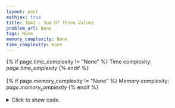 ```yaml
---
layout: post
mathjax: true
title: 1641 - Sum Of Three Values
problem_url: None
tags: None
memory_complexity: None
time_complexity: None
---
```




{% if page.time_complexity != "None" %}
Time complexity: ${{ page.time_complexity }}$
{% endif %}

{% if page.memory_complexity != "None" %}
Memory complexity: ${{ page.memory_complexity }}$
{% endif %}

<details>
<summary>
<p style="display:inline">Click to show code.</p>
</summary>
```cpp
{% raw %}
using namespace std;
using ll = long long;
using ii = pair<int, int>;
using vi = vector<int>;
using vii = vector<ii>;
int main(void)
{
    int n;
    ll x;
    cin >> n >> x;
    vii a(n);
    for (int i = 0; i < n; ++i)
    {
        cin >> a[i].first;
        a[i].second = i;
    }
    sort(a.begin(), a.end());
    for (int i = 0; i < n; ++i)
    {
        int target = x - a[i].first;
        for (int j = i + 1, k = n - 1; j < k; ++j)
        {
            while (j < k and a[j].first + a[k].first > target)
                --k;
            if (j < k and a[j].first + a[k].first == target)
            {
                cout << a[i].second + 1 << " " << a[j].second + 1 << " "
                     << a[k].second + 1 << endl;
                return 0;
            }
        }
    }
    cout << "IMPOSSIBLE" << endl;
    return 0;
}

{% endraw %}
```
</details>


